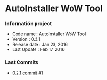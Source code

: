 # AutoInstaller WoW Tool

### Informatión project

+ Code name : AutoInstaller WoW Tool
+ Version : 0.2.1
+ Release date : Jan 23, 2016 
+ Last Update : Feb 17, 2016 


### Last Commits 

+ [0.2.1 commit #1](https://github.com/sayghteight/AutoInstalador-WoW/commit/d78dcfebe2ad77a031ca990836bdb1d8c8d5b313)

